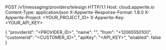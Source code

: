 POST /v1/messaging/providers/telesign HTTP/1.1
Host: cloud.appwrite.io
Content-Type: application/json
X-Appwrite-Response-Format: 1.8.0
X-Appwrite-Project: <YOUR_PROJECT_ID>
X-Appwrite-Key: <YOUR_API_KEY>

{
  "providerId": "<PROVIDER_ID>",
  "name": "<NAME>",
  "from": "+12065550100",
  "customerId": "<CUSTOMER_ID>",
  "apiKey": "<API_KEY>",
  "enabled": false
}
